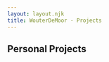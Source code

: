 ```yaml
---
layout: layout.njk
title: WouterDeMoor - Projects
---
```


<section class="games">
  <h2 class="grid-title">Personal Projects</h2>
  <div class="projectcard-grid container">
  </div>
</section>
